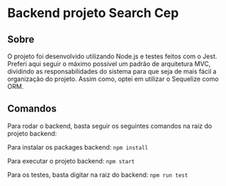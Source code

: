 # Backend projeto Search Cep

## Sobre
O projeto foi desenvolvido utilizando Node.js e testes feitos com o Jest. Preferi aqui seguir o máximo possível um padrão de arquitetura MVC, dividindo as responsabilidades do sistema para que seja de mais fácil a organização do projeto. Assim como, optei em utilizar o Sequelize como ORM.

## Comandos
Para rodar o backend, basta seguir os seguintes comandos na raiz do projeto backend:

Para instalar os packages backend:
```npm install```

Para executar o projeto backend:
```npm start```

Para os testes, basta digitar na raiz do backend:
```npm run test```